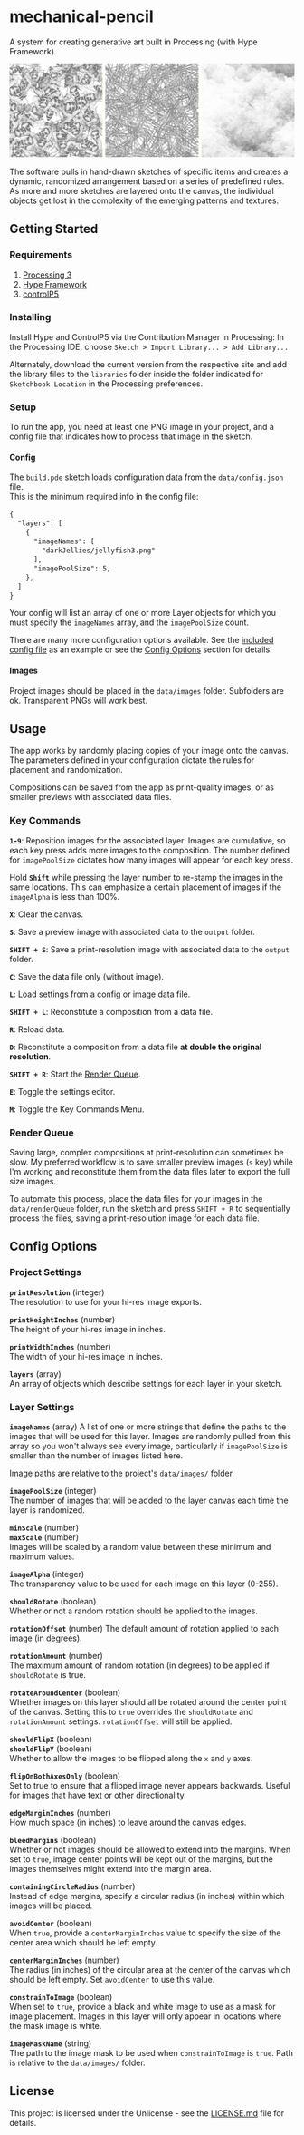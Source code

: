 # mechanical-pencil
A system for creating generative art built in Processing (with Hype Framework).

![Example](banner.jpg)

The software pulls in hand-drawn sketches of specific items and creates a dynamic, randomized arrangement based on a series of predefined rules. As more and more sketches are layered onto the canvas, the individual objects get lost in the complexity of the emerging patterns and textures.


## Getting Started

### Requirements

1. [Processing 3](https://processing.org)
2. [Hype Framework](https://www.hypeframework.com)
3. [controlP5](http://www.sojamo.de/libraries/controlP5/)

### Installing
Install Hype and ControlP5 via the Contribution Manager in Processing:
In the Processing IDE, choose `Sketch > Import Library... > Add Library...`

Alternately, download the current version from the respective site and add the library files to the `libraries` folder inside the folder indicated for `Sketchbook Location` in the Processing preferences.

### Setup

To run the app, you need at least one PNG image in your project, and a config file that indicates how to process that image in the sketch. 

#### Config 
The `build.pde` sketch loads configuration data from the `data/config.json` file.  
This is the minimum required info in the config file:
```
{
  "layers": [
    {
      "imageNames": [
        "darkJellies/jellyfish3.png"
      ],
      "imagePoolSize": 5,
    },
  ]
}
```

Your config will list an array of one or more Layer objects for which you must specify the `imageNames` array, and the `imagePoolSize` count.

There are many more configuration options available. See the [included config file](build/data/config/config.json) as an example or see the [Config Options](#config-options) section for details.

#### Images
Project images should be placed in the `data/images` folder. Subfolders are ok.
Transparent PNGs will work best.


## Usage
The app works by randomly placing copies of your image onto the canvas. The parameters defined in your configuration dictate the rules for placement and randomization.

Compositions can be saved from the app as print-quality images, or as smaller previews with associated data files. 

### Key Commands

**`1`-`9`**: Reposition images for the associated layer. Images are cumulative, so each key press adds more images to the composition. The number defined for `imagePoolSize` dictates how many images will appear for each key press.   

Hold **`Shift`** while pressing the layer number to re-stamp the images in the same locations. This can emphasize a certain placement of images if the `imageAlpha` is less than 100%.  

**`X`**: Clear the canvas.

**`S`**: Save a preview image with associated data to the `output` folder.  

**`SHIFT + S`**: Save a print-resolution image with associated data to the `output` folder.  

**`C`**: Save the data file only (without image).  

**`L`**: Load settings from a config or image data file.  

**`SHIFT + L`**: Reconstitute a composition from a data file.  

**`R`**: Reload data.  

**`D`**: Reconstitute a composition from a data file **at double the original resolution**. 

**`SHIFT + R`**: Start the [Render Queue](#render-queue).

**`E`**: Toggle the settings editor.  

**`M`**: Toggle the Key Commands Menu.


### Render Queue
Saving large, complex compositions at print-resolution can sometimes be slow. My preferred workflow is to save smaller preview images (`s` key) while I'm working and reconstitute them from the data files later to export the full size images.

To automate this process, place the data files for your images in the `data/renderQueue` folder, run the sketch and press `SHIFT + R` to sequentially process the files, saving a print-resolution image for each data file.



## Config Options

### Project Settings
**`printResolution`** (integer)  
The resolution to use for your hi-res image exports.

**`printHeightInches`** (number)  
The height of your hi-res image in inches.

**`printWidthInches`** (number)  
The width of your hi-res image in inches.

**`layers`** (array)  
An array of objects which describe settings for each layer in your sketch.

### Layer Settings
**`imageNames`** (array)
A list of one or more strings that define the paths to the images that will be used for this layer. Images are randomly pulled from this array so you won't always see every image, particularly if `imagePoolSize` is smaller than the number of images listed here.

Image paths are relative to the project's `data/images/` folder.

**`imagePoolSize`** (integer)   
The number of images that will be added to the layer canvas each time the layer is randomized.

**`minScale`** (number)  
**`maxScale`** (number)  
Images will be scaled by a random value between these minimum and maximum values.

**`imageAlpha`** (integer)  
The transparency value to be used for each image on this layer (0-255).

**`shouldRotate`** (boolean)  
Whether or not a random rotation should be applied to the images.

**`rotationOffset`** (number)
The default amount of rotation applied to each image (in degrees).

**`rotationAmount`** (number)  
The maximum amount of random rotation (in degrees) to be applied if `shouldRotate` is true.

**`rotateAroundCenter`** (boolean)  
Whether images on this layer should all be rotated around the center point of the canvas. Setting this to `true` overrides the `shouldRotate` and `rotationAmount` settings. `rotationOffset` will still be applied.

**`shouldFlipX`** (boolean)  
**`shouldFlipY`** (boolean)  
Whether to allow the images to be flipped along the `x` and `y` axes.

**`flipOnBothAxesOnly`** (boolean)  
Set to true to ensure that a flipped image never appears backwards. Useful for images that have text or other directionality.

**`edgeMarginInches`** (number)   
How much space (in inches) to leave around the canvas edges.

**`bleedMargins`** (boolean)  
Whether or not images should be allowed to extend into the margins. When set to `true`, image center points will be kept out of the margins, but the images themselves might extend into the margin area. 

**`containingCircleRadius`** (number)  
Instead of edge margins, specify a circular radius (in inches) within which images will be placed.


**`avoidCenter`** (boolean)  
When `true`, provide a `centerMarginInches` value to specify the size of the center area which should be left empty.

**`centerMarginInches`** (number)  
The radius (in inches) of the circular area at the center of the canvas which should be left empty. Set `avoidCenter` to use this value.

**`constrainToImage`** (boolean)  
When set to `true`, provide a black and white image to use as a mask for image placement. Images in this layer will only appear in locations where the mask image is white.

**`imageMaskName`** (string)  
The path to the image mask to be used when `constrainToImage` is `true`. Path is relative to the `data/images/` folder.


## License

This project is licensed under the Unlicense - see the [LICENSE.md](LICENSE.md) file for details.
